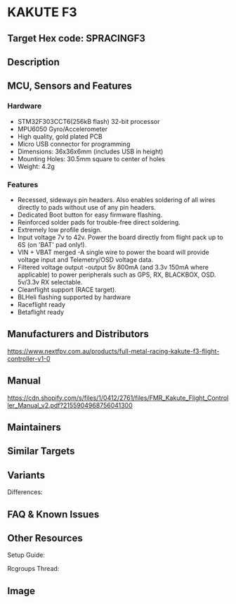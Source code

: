 # KAKUTE F3

## Target Hex code: SPRACINGF3  

## Description


## MCU, Sensors and Features

### Hardware
- STM32F303CCT6(256kB flash) 32-bit processor
- MPU6050 Gyro/Accelerometer
- High quality, gold plated PCB
- Micro USB connector for programming
- Dimensions: 36x36x6mm (includes USB in height)
- Mounting Holes: 30.5mm square to center of holes
- Weight: 4.2g  

### Features
- Recessed, sideways pin headers. Also enables soldering of all wires directly to pads without use of any pin headers.
- Dedicated Boot button for easy firmware flashing.
- Reinforced solder pads for trouble-free direct soldering.
- Extremely low profile design.
- Input voltage 7v to 42v. Power the board directly from flight pack up to 6S (on 'BAT' pad only!).
- VIN + VBAT merged -A single wire to power the board will provide voltage input and Telemetry/OSD voltage data.
- Filtered voltage output -output 5v 800mA (and 3.3v 150mA where applicable) to power peripherals such as GPS, RX, BLACKBOX, OSD. 5v/3.3v RX selectable.
- Cleanflight support (RACE target).
- BLHeli flashing supported by hardware
- Raceflight ready
- Betaflight ready

## Manufacturers and Distributors

https://www.nextfpv.com.au/products/full-metal-racing-kakute-f3-flight-controller-v1-0 


## Manual
https://cdn.shopify.com/s/files/1/0412/2761/files/FMR_Kakute_Flight_Controller_Manual_v2.pdf?2155904968756041300

## Maintainers



## Similar Targets




## Variants

Differences:


## FAQ & Known Issues


## Other Resources

Setup Guide: 

Rcgroups Thread: 

## Image
